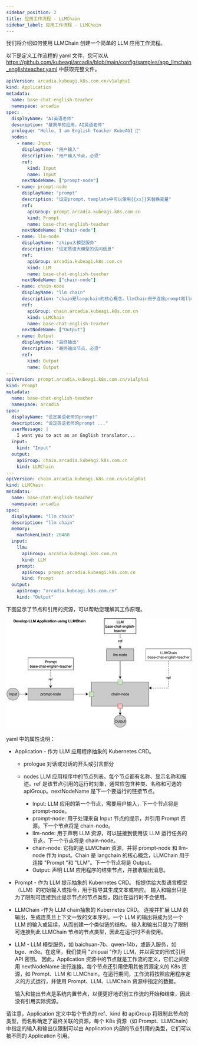 ```yaml
---
sidebar_position: 2
title: 应用工作流程 - LLMChain
sidebar_label: 应用工作流程 - LLMChain
---
```


我们将介绍如何使用 LLMChain 创建一个简单的 LLM 应用工作流程。

以下是定义工作流程的 yaml 文件，您可以从 https://github.com/kubeagi/arcadia/blob/main/config/samples/app_llmchain_englishteacher.yaml 中获取完整文件。
```yaml
apiVersion: arcadia.kubeagi.k8s.com.cn/v1alpha1
kind: Application
metadata:
  name: base-chat-english-teacher
  namespace: arcadia
spec:
  displayName: "AI英语老师"
  description: "最简单的应用，AI英语老师"
  prologue: "Hello, I am English Teacher KubeAGI 🤖"
  nodes:
    - name: Input
      displayName: "用户输入"
      description: "用户输入节点，必须"
      ref:
        kind: Input
        name: Input
      nextNodeName: ["prompt-node"]
    - name: prompt-node
      displayName: "prompt"
      description: "设定prompt，template中可以使用{{xx}}来替换变量"
      ref:
        apiGroup: prompt.arcadia.kubeagi.k8s.com.cn
        kind: Prompt
        name: base-chat-english-teacher
      nextNodeName: ["chain-node"]
    - name: llm-node
      displayName: "zhipu大模型服务"
      description: "设定质谱大模型的访问信息"
      ref:
        apiGroup: arcadia.kubeagi.k8s.com.cn
        kind: LLM
        name: base-chat-english-teacher
      nextNodeName: ["chain-node"]
    - name: chain-node
      displayName: "llm chain"
      description: "chain是langchain的核心概念，llmChain用于连接prompt和llm"
      ref:
        apiGroup: chain.arcadia.kubeagi.k8s.com.cn
        kind: LLMChain
        name: base-chat-english-teacher
      nextNodeName: ["Output"]
    - name: Output
      displayName: "最终输出"
      description: "最终输出节点，必须"
      ref:
        kind: Output
        name: Output
---
apiVersion: prompt.arcadia.kubeagi.k8s.com.cn/v1alpha1
kind: Prompt
metadata:
  name: base-chat-english-teacher
  namespace: arcadia
spec:
  displayName: "设定英语老师的prompt"
  description: "设定英语老师的prompt ..."
  userMessage: |
    I want you to act as an English translator...
  input:
    kind: "Input"
  output:
    apiGroup: chain.arcadia.kubeagi.k8s.com.cn
    kind: LLMChain
---
apiVersion: chain.arcadia.kubeagi.k8s.com.cn/v1alpha1
kind: LLMChain
metadata:
  name: base-chat-english-teacher
  namespace: arcadia
spec:
  displayName: "llm chain"
  description: "llm chain"
  memory:
    maxTokenLimit: 20480
  input:
    llm:
      apiGroup: arcadia.kubeagi.k8s.com.cn
      kind: LLM
    prompt:
      apiGroup: prompt.arcadia.kubeagi.k8s.com.cn
      kind: Prompt
  output:
    apiGroup: "arcadia.kubeagi.k8s.com.cn"
    kind: "Output"
```
下图显示了节点和引用的资源，可以帮助您理解其工作原理。

![图 2](images/2c202e36119f2123c893a394104aaa9bef89850e04cae96d3bda123b40b9bae6.png)

yaml 中的属性说明：

* Application - 作为 LLM 应用程序抽象的 Kubernetes CRD。
  * prologue
对话或对话的开头或引言部分

  * nodes
LLM 应用程序中的节点列表。每个节点都有名称、显示名称和描述。ref 是该节点引用的运行时对象，通常应包含种类、名称和可选的 apiGroup。nextNodeName 是下一个要运行的链接节点。

    * Input: LLM 应用的第一个节点，需要用户输入，下一个节点将是 prompt-node。
    * prompt-node: 用于处理来自 Input 节点的提示，并引用 Prompt 资源，下一个节点将是 chain-node。
    * llm-node: 用于声明 LLM 资源，可以链接到使用该 LLM 运行任务的节点，下一个节点将是 chain-node。
    * chain-node: 它指的是 LLMChain 资源，并将 prompt-node 和 llm-node 作为 input。Chain 是 langchain 的核心概念，LLMChain 用于连接 "Prompt "和 "LLM"。下一个节点将是 Output。
    * Output: 声明 LLM 应用程序的结束节点，并接收输出消息。

* Prompt - 作为 LLM 提示抽象的 Kubernetes CRD。
  指提供给大型语言模型（LLM）的初始输入或指令，用于指导其生成文本或响应。
  输入和输出只是为了限制可连接到此提示节点的节点类型，因此在运行时不会使用。

* LLMChain  -作为 LLM chain抽象的 Kubernetes CRD。
  连接并扩展 LLM 的输出，生成连贯且上下文一致的文本序列。一个 LLM 的输出将成为另一个 LLM 的输入或延续，从而创建一个类似链的结构。
  输入和输出只是为了限制可连接到此 LLMChain 节点的节点类型，因此在运行时不会使用。
 
* LLM - LLM 模型服务，如 baichuan-7b、qwen-14b，或嵌入服务，如 bge、m3e。在这里，我们使用 "zhipuai "作为 LLM，并以密文的形式引用 API 密钥。
  因此，Appilcation 资源中的节点就是工作流的定义，它们之间使用 nextNodeName 进行连接。每个节点还引用使用其他资源定义的 K8s 资源，如 Prompt、LLM 和 LLMChain。在运行期间，工作流将按照应用程序定义的方式运行，并使用 Prompt、LLM、LLMChain 资源中指定的数据。

  输入和输出节点是系统内置节点，以便更好地识别工作流的开始和结束，因此没有引用实际资源。

请注意，Application 定义中每个节点的 ref、kind 和 apiGroup 将限制此节点的类型，而名称确定了最终关联的资源。每个 K8s 资源（如 Prompt、LLMChain）中指定的输入和输出仅限制可以由 Application 内部的节点引用的类型，它们可以被不同的 Application 引用。